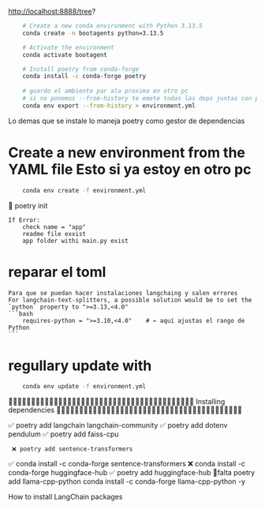 <http://localhost:8888/tree>?

```bash
	# Create a new conda environment with Python 3.13.5
	conda create -n bootagents python=3.13.5

	# Activate the environment
	conda activate bootagent

	# Install poetry from conda-forge
	conda install -c conda-forge poetry
	
	# guardo el ambiente par ala proxima en otro pc 
	# si no ponemos --from-history te emete todas las deps juntas con proetry
	conda env export --from-history > environment.yml
```

Lo demas que se instale lo maneja poetry como gestor de dependencias

# Create a new environment from the YAML file Esto si ya estoy en otro pc

```bash
	conda env create -f environment.yml
```
🔸 poetry init

	If Error:
		check name = "app"
		readme file exxist
		app folder withi main.py exist
		
# reparar el toml 
	Para que se puedan hacer instalaciones langchaing y salen errores
    For langchain-text-splitters, a possible solution would be to set the `python` property to ">=3.13,<4.0"
	```bash
		requires-python = ">=3.10,<4.0"    # ← aquí ajustas el rango de Python
	```
# regullary update with
```bash
	conda env update -f environment.yml
```

🔹🔹🔹🔹🔹🔹🔹🔹🔹🔹🔹🔹🔹🔹🔹🔹🔹🔹🔹🔹🔹🔹🔹🔹🔹🔹🔹🔹🔹🔹🔹🔹🔹🔹🔹🔹🔹🔹🔹🔹🔹
						Installing dependencies
🔹🔹🔹🔹🔹🔹🔹🔹🔹🔹🔹🔹🔹🔹🔹🔹🔹🔹🔹🔹🔹🔹🔹🔹🔹🔹🔹🔹🔹🔹🔹🔹🔹🔹🔹🔹🔹🔹🔹🔹🔹

✅ poetry add langchain langchain-community
✅ poetry add dotenv pendulum 
✅ poetry add faiss-cpu  

	 ❌ poetry add sentence-transformers 
✅ conda install -c conda-forge sentence-transformers
❌ conda install -c conda-forge huggingface-hub
✅ poetry add huggingface-hub
📌falta 
	poetry add llama-cpp-python
	conda install -c conda-forge llama-cpp-python -y




How to install LangChain packages